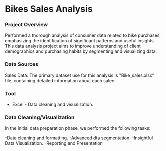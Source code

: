 # Bikes Sales Analysis 

### Project Overview

Performed a thorough analysis of consumer data related to bike purchases, emphasizing the identification of significant patterns and useful insights. This data analysis project aims to improve understanding of client demographics and purchasing habits by segmenting and visualizing data.

### Data Sources

Sales Data: The primary dataset use for this analysis is "Bike_sales.xlsx" file, containing detailed information about each salee.

### Tool

- Excel - Data cleaning and visualization.

### Data Cleaning/Visualization

In the initial data preparation phase, we performed the following tasks:

-Data cleaning and formatting.
-Advanced dta segmentation.
-Insightful Data Visualization.
-Reporting and Presentation

